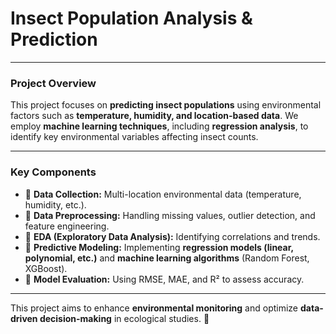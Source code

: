 # **Insect Population Analysis & Prediction**  

---

### **Project Overview**  
This project focuses on **predicting insect populations** using environmental factors such as **temperature, humidity, and location-based data**. We employ **machine learning techniques**, including **regression analysis**, to identify key environmental variables affecting insect counts.  

---

### **Key Components**  
- 🔹 **Data Collection:** Multi-location environmental data (temperature, humidity, etc.).  
- 🔹 **Data Preprocessing:** Handling missing values, outlier detection, and feature engineering.  
- 🔹 **EDA (Exploratory Data Analysis):** Identifying correlations and trends.  
- 🔹 **Predictive Modeling:** Implementing **regression models (linear, polynomial, etc.)** and **machine learning algorithms** (Random Forest, XGBoost).  
- 🔹 **Model Evaluation:** Using RMSE, MAE, and R² to assess accuracy.  

---

This project aims to enhance **environmental monitoring** and optimize **data-driven decision-making** in ecological studies. 🚀
